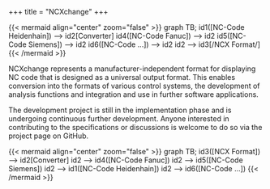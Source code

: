 +++
title = "NCXchange"
+++

{{< mermaid align="center" zoom="false" >}}
graph TB;
    id1([NC-Code Heidenhain]) --> id2[Converter]
    id4([NC-Code Fanuc]) --> id2
    id5([NC-Code Siemens]) --> id2
    id6([NC-Code ...]) --> id2
    id2 --> id3[/NCX Format/]
{{< /mermaid >}}

NCXchange represents a manufacturer-independent format for displaying NC code that is designed as a universal output format. This enables conversion into the formats of various control systems, the development of analysis functions and integration and use in further software applications.

 The development project is still in the implementation phase and is undergoing continuous further development. Anyone interested in contributing to the specifications or discussions is welcome to do so via the project page on GitHub.

 {{< mermaid align="center" zoom="false" >}}
graph TB;
    id3([NCX Format]) --> id2[Converter]
    id2 --> id4([NC-Code Fanuc])
    id2 -->  id5([NC-Code Siemens]) 
    id2 --> id1([NC-Code Heidenhain])
    id2 --> id6([NC-Code ...])
{{< /mermaid >}}

